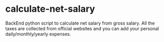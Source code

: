 # calculate-net-salary
BackEnd python script to calculate net salary from gross salary. All the taxes are collected from official websites and you can add your personal daily/monthly/yearly expenses.
